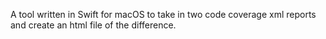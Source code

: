 A tool written in Swift for macOS to take in two code coverage xml reports and create an html file of the difference.
